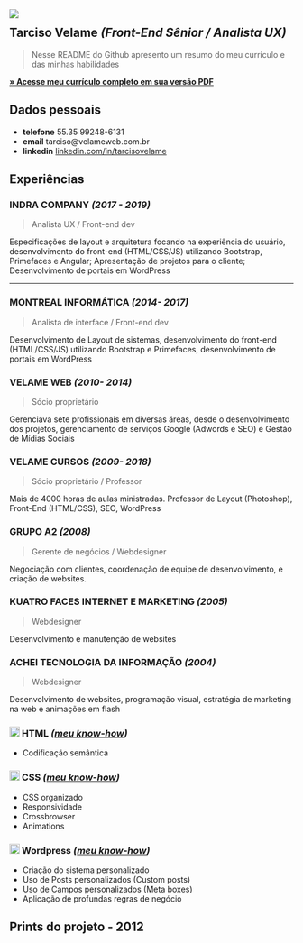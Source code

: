 

<img src="http://velameweb.com.br/git/avatar-2020.jpg" align="left" />


<h2>Tarciso Velame <em>(Front-End Sênior / Analista UX)</em></h2>

<blockquote>
  <p>Nesse README do Github apresento um resumo do meu currículo e das minhas habilidades</p>
</blockquote>

<p>
  <a href="http://velameweb.com.br/git/Tarciso-Velame-CV-2020.pdf" target="_blank">
    <strong>» Acesse meu currículo completo em sua versão PDF</strong>
  </a>
</p>


<h2>Dados pessoais</h2>

<ul>
    <li><strong>telefone</strong> 55.35 99248-6131</li>
    <li><strong>email</strong> tarciso@velameweb.com.br</li>
    <li><strong>linkedin</strong> <a href="https://www.linkedin.com/in/tarcisovelame" target="_blank"> linkedin.com/in/tarcisovelame</a></li>
</ul>


<h2>Experiências</h2>

<h3>INDRA COMPANY <em>(2017 - 2019)</em></h3>
<blockquote>
  <p>Analista UX / Front-end dev</p>
</blockquote>

<p>Especificações de layout e arquitetura focando na experiência do usuário, desenvolvimento do front-end (HTML/CSS/JS) utilizando Bootstrap, Primefaces e Angular; Apresentação de projetos para o cliente; Desenvolvimento de portais em WordPress</p>

<hr />

<h3>MONTREAL INFORMÁTICA <em>(2014- 2017)</em></h3>
<blockquote>
  <p>Analista de interface / Front-end dev</p>
</blockquote>

<p>Desenvolvimento de Layout de sistemas, desenvolvimento do front-end (HTML/CSS/JS) utilizando Bootstrap e Primefaces, desenvolvimento de portais em WordPress</p>


<h3>VELAME WEB <em>(2010- 2014)</em></h3>
<blockquote>
  <p>Sócio proprietário</p>
</blockquote>

<p>Gerenciava sete profissionais em diversas áreas, desde o desenvolvimento dos projetos, gerenciamento de serviços Google (Adwords e SEO) e Gestão de Mídias Sociais</p>


<h3>VELAME CURSOS <em>(2009- 2018)</em></h3>
<blockquote>
  <p>Sócio proprietário / Professor</p>
</blockquote>

<p>Mais de 4000 horas de aulas ministradas. Professor de Layout (Photoshop), Front-End (HTML/CSS), SEO, WordPress</p>


<h3>GRUPO A2 <em>(2008)</em></h3>
<blockquote>
  <p>Gerente de negócios / Webdesigner</p>
</blockquote>

<p>Negociação com clientes, coordenação de equipe de desenvolvimento, e criação de websites.</p>


<h3>KUATRO FACES INTERNET E MARKETING  <em>(2005)</em></h3>
<blockquote>
  <p>Webdesigner</p>
</blockquote>

<p>Desenvolvimento e manutenção de websites</p>


<h3>ACHEI TECNOLOGIA DA INFORMAÇÃO <em>(2004)</em></h3>
<blockquote>
  <p>Webdesigner</p>
</blockquote>

<p>Desenvolvimento de websites, programação visual, estratégia de marketing na web e animações em flash</p>




<h3><img src="http://velameweb.com.br/git/config/images/html-icon.png" alt="HTML ícone" height="18px" /> HTML <em>(<a href="https://github.com/tarcisovelame/curriculo/tree/master/html" target="_blank">meu know-how</a>)</em></h3>
<ul>
    <li>Codificação semântica</li>
</ul>

<h3><img src="http://velameweb.com.br/git/config/images/css-icon.png" alt="CSS ícone" height="18px" /> CSS <em>(<a href="https://github.com/tarcisovelame/curriculo/tree/master/css" target="_blank">meu know-how</a>)</em></h3>
<ul>
    <li>CSS organizado</li>
    <li>Responsividade</li>
    <li>Crossbrowser</li>
    <li>Animations</li>
</ul>

<h3><img src="http://velameweb.com.br/git/config/images/wordpress-icon.png" alt="Wordpress ícone" height="18px" /> Wordpress <em>(<a href="https://github.com/tarcisovelame/curriculo/tree/master/wordpress" target="_blank">meu know-how</a>)</em></h3>
<ul>
    <li>Criação do sistema personalizado</li>
    <li>Uso de Posts personalizados (Custom posts)</li>
    <li>Uso de Campos personalizados (Meta boxes)</li>
    <li>Aplicação de profundas regras de negócio</li>
</ul>

<h2>Prints do projeto - 2012</h2>

